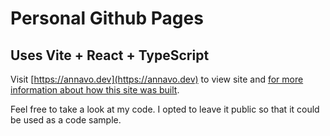 # Personal Github Pages

## Uses Vite + React + TypeScript

Visit [https://annavo.dev](https://annavo.dev) to view site and [for more information about how this site was built](https://annavo.dev/about/site).

Feel free to take a look at my code. I opted to leave it public so that it could be used as a code sample.
